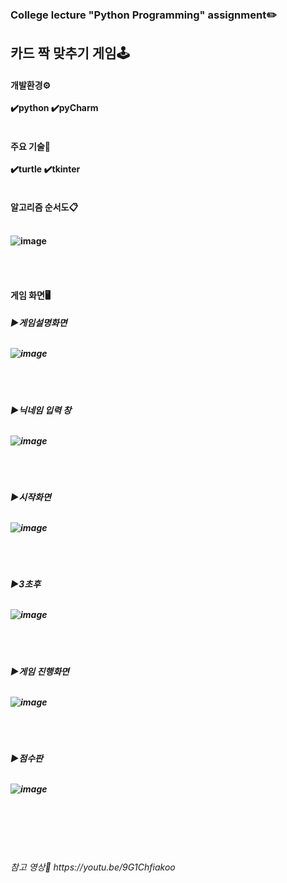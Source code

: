 <br><h3>College lecture "Python Programming" assignment✏️
<br>
<h2>카드 짝 맞추기 게임🕹️<br>

<h4>개발환경⚙️<br><br>
✔️python   ✔️pyCharm<br><br>
 
 <h4>주요 기술📌<br><br>
✔️turtle   ✔️tkinter<br><br>
   
   
 <h4>알고리즘 순서도📋<br><br>
 
   ![image](https://user-images.githubusercontent.com/64996121/145675001-e01324f3-d0b5-4b8e-85e1-4027ed85550d.png)

<br><br>
  
<h4>게임 화면🖥️<br>
  
 <h5>▶게임설명화면<br><br>
   
  ![image](https://user-images.githubusercontent.com/64996121/145675145-29dac207-ae8d-4b7d-a2c6-10592c4e2e49.png)

   
<br><br>
   
<h5>▶닉네임 입력 창<br><br>
  
![image](https://user-images.githubusercontent.com/64996121/145675205-8e5caedc-6d0f-4fb4-b554-c5ba91d5ba6b.png)
 
  
<br><br>
 
   
<h5>▶시작화면<br><br>
  
![image](https://user-images.githubusercontent.com/64996121/145675089-288537b2-6aa9-40fd-a992-dddba0790567.png)



<br><br>
  
<h5>▶3초후<br><br>
  
![image](https://user-images.githubusercontent.com/64996121/145675094-798a636a-403a-4bcb-a7b6-57b76149a09d.png)



<br><br>
  
<h5>▶게임 진행화면<br><br>
  
![image](https://user-images.githubusercontent.com/64996121/145675106-ba920172-7f94-4982-b298-c8246287f769.png)
  
 
<br><br>
  
<h5>▶점수판<br><br>
  
![image](https://user-images.githubusercontent.com/64996121/145675210-b0268ba7-1eae-4211-b328-15ca620a8771.png)

  
  
 <br><br><br><br>
<h6>참고 영상🔗 https://youtu.be/9G1Chfiakoo

